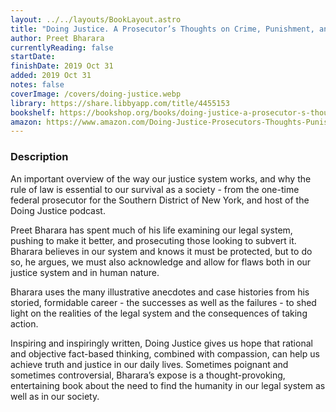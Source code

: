```yaml
---
layout: ../../layouts/BookLayout.astro
title: "Doing Justice. A Prosecutor’s Thoughts on Crime, Punishment, and the Rule of Law"
author: Preet Bharara
currentlyReading: false
startDate:
finishDate: 2019 Oct 31
added: 2019 Oct 31
notes: false
coverImage: /covers/doing-justice.webp
library: https://share.libbyapp.com/title/4455153
bookshelf: https://bookshop.org/books/doing-justice-a-prosecutor-s-thoughts-on-crime-punishment-and-the-rule-of-law/9780525562931
amazon: https://www.amazon.com/Doing-Justice-Prosecutors-Thoughts-Punishment/dp/0525521127
---
```


### Description
An important overview of the way our justice system works, and why the rule of law is essential to our survival as a society - from the one-time federal prosecutor for the Southern District of New York, and host of the Doing Justice podcast.

Preet Bharara has spent much of his life examining our legal system, pushing to make it better, and prosecuting those looking to subvert it. Bharara believes in our system and knows it must be protected, but to do so, he argues, we must also acknowledge and allow for flaws both in our justice system and in human nature.

Bharara uses the many illustrative anecdotes and case histories from his storied, formidable career - the successes as well as the failures - to shed light on the realities of the legal system and the consequences of taking action.

Inspiring and inspiringly written, Doing Justice gives us hope that rational and objective fact-based thinking, combined with compassion, can help us achieve truth and justice in our daily lives. Sometimes poignant and sometimes controversial, Bharara’s expose is a thought-provoking, entertaining book about the need to find the humanity in our legal system as well as in our society.

<!-- ### Notes & Highlights -->
